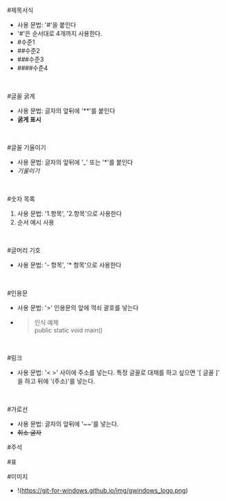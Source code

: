#제목서식
- 사용 문법: '#'을 붙인다
- '#'은 순서대로 4개까지 사용한다. 
- #수준1
- ##수준2
- ###수준3
- ####수준4
<br>

#글꼴 굵게
- 사용 문법: 글자의 앞뒤에 '**'를 붙인다
- **굵게 표시**
<br>

#글꼴 기울이기
- 사용 문법: 글자의 앞뒤에 '_' 또는 '*'를 붙인다
- _기울이기_
<br>

#숫자 목록
1. 사용 문법: '1.항목', '2.항목'으로 사용한다
2. 순서 예시 사용
<br>

#글머리 기호
- 사용 문법: '- 항목', '* 항목'으로 사용한다 
<br>

#인용문
- 사용 문법: '>' 인용문의 앞에 꺽쇠 괄호를 넣는다
- >인식 예제<br> public static void main()
<br>

#링크
- 사용 문법: '< >' 사이에 주소를 넣는다. 특정 글꼴로 대채를 하고 싶으면 '[ 글꼴 ]' 을 하고 뒤에 '(주소)'를 넣는다.  
<br>

#가로선
- 사용 문법: 글자의 앞뒤에 '~~'를 넣는다. 
- ~~취소 글자~~

#주석

#표

#이미지
- !(https://git-for-windows.github.io/img/gwindows_logo.png)